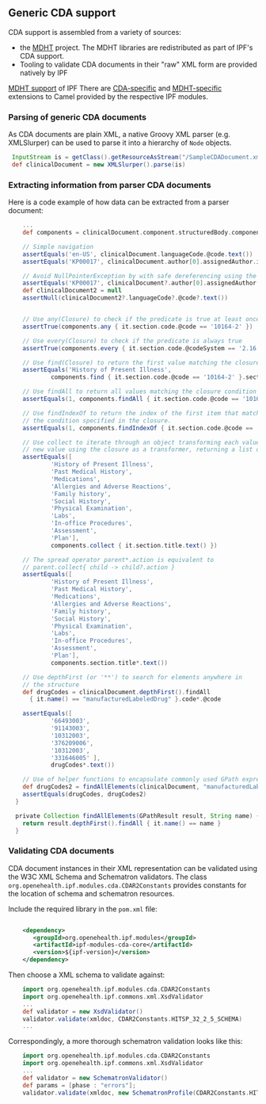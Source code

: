 ## Generic CDA support

CDA support is assembled from a variety of sources:

* the [MDHT] project. The MDHT libraries are redistributed as part of IPF's CDA support.
* Tooling to validate CDA documents in their "raw" XML form are provided natively by IPF

[MDHT support] of IPF
There are [CDA-specific] and [MDHT-specific] extensions to Camel provided by the respective IPF modules.


### Parsing of generic CDA documents

As CDA documents are plain XML, a native Groovy XML parser (e.g. XMLSlurper) can be used to parse it into a hierarchy of
`Node` objects.

```groovy
 InputStream is = getClass().getResourceAsStream("/SampleCDADocument.xml")
 def clinicalDocument = new XMLSlurper().parse(is)
```

### Extracting information from parser CDA documents

Here is a code example of how data can be extracted from a parser document:

```groovy
    ...
    def components = clinicalDocument.component.structuredBody.component

    // Simple navigation
    assertEquals('en-US', clinicalDocument.languageCode.@code.text())
    assertEquals('KP00017', clinicalDocument.author[0].assignedAuthor.id[0].@extension.text())

    // Avoid NullPointerException by with safe dereferencing using the ?. operator
    assertEquals('KP00017', clinicalDocument?.author[0].assignedAuthor.id[0].@extension.text())
    def clinicalDocument2 = null
    assertNull(clinicalDocument2?.languageCode?.@code?.text())


    // Use any(Closure) to check if the predicate is true at least once
    assertTrue(components.any { it.section.code.@code == '10164-2' })

    // Use every(Closure) to check if the predicate is always true
    assertTrue(components.every { it.section.code.@codeSystem == '2.16.840.1.113883.6.1' })

    // Use find(Closure) to return the first value matching the closure condition
    assertEquals('History of Present Illness',
            components.find { it.section.code.@code == '10164-2' }.section.title.text())

    // Use findAll to return all values matching the closure condition
    assertEquals(1, components.findAll { it.section.code.@code == '10164-2' }.size())

    // Use findIndexOf to return the index of the first item that matches
    // the condition specified in the closure.
    assertEquals(1, components.findIndexOf { it.section.code.@code == '10153-2' })

    // Use collect to iterate through an object transforming each value into a
    // new value using the closure as a transformer, returning a list of transformed values.
    assertEquals([
            'History of Present Illness',
            'Past Medical History',
            'Medications',
            'Allergies and Adverse Reactions',
            'Family history',
            'Social History',
            'Physical Examination',
            'Labs',
            'In-office Procedures',
            'Assessment',
            'Plan'],
            components.collect { it.section.title.text() })

    // The spread operator parent*.action is equivalent to
    // parent.collect{ child -> child?.action }
    assertEquals([
            'History of Present Illness',
            'Past Medical History',
            'Medications',
            'Allergies and Adverse Reactions',
            'Family history',
            'Social History',
            'Physical Examination',
            'Labs',
            'In-office Procedures',
            'Assessment',
            'Plan'],
            components.section.title*.text())

    // Use depthFirst (or '**') to search for elements anywhere in
    // the structure
    def drugCodes = clinicalDocument.depthFirst().findAll
      { it.name() == "manufacturedLabeledDrug" }.code*.@code

    assertEquals([
            '66493003',
            '91143003',
            '10312003',
            '376209006',
            '10312003',
            '331646005' ],
            drugCodes*.text())

    // Use of helper functions to encapsulate commonly used GPath expressions
    def drugCodes2 = findAllElements(clinicalDocument, "manufacturedLabeledDrug").code*.@code
    assertEquals(drugCodes, drugCodes2)
  }

  private Collection findAllElements(GPathResult result, String name) {
    return result.depthFirst().findAll { it.name() == name }
  }
```

### Validating CDA documents

CDA document instances in their XML representation can be validated using the W3C XML Schema and Schematron validators.
The class `org.openehealth.ipf.modules.cda.CDAR2Constants` provides constants for the location of schema and schematron resources.

Include the required library in the `pom.xml` file:

```xml

    <dependency>
       <groupId>org.openehealth.ipf.modules</groupId>
       <artifactId>ipf-modules-cda-core</artifactId>
       <version>${ipf-version}</version>
    </dependency>

```

Then choose a XML schema to validate against:

```groovy
    import org.openehealth.ipf.modules.cda.CDAR2Constants
    import org.openehealth.ipf.commons.xml.XsdValidator
    ...
    def validator = new XsdValidator()
    validator.validate(xmldoc, CDAR2Constants.HITSP_32_2_5_SCHEMA)
    ...
```

Correspondingly, a more thorough schematron validation looks like this:

```groovy
    import org.openehealth.ipf.modules.cda.CDAR2Constants
    import org.openehealth.ipf.commons.xml.XsdValidator
    ...
    def validator = new SchematronValidator()
    def params = [phase : "errors"];
    validator.validate(xmldoc, new SchematronProfile(CDAR2Constants.HITSP_32_2_5_SCHEMATRON_RULES, params)
```

[MDHT]: https://www.projects.openhealthtools.org/sf/projects/mdht/
[MDHT support]: ../modules-cda-mdht/index.html
[CDA-specific]: ../ipf-platform-camel-cda/index.html
[MDHT-specific]: ../ipf-platform-camel-mdht/index.html